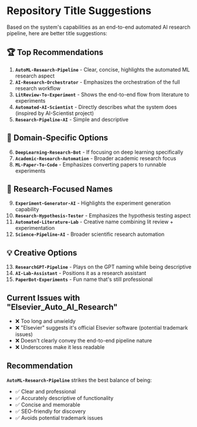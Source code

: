 # Repository Title Suggestions

Based on the system's capabilities as an end-to-end automated AI research pipeline, here are better title suggestions:

## 🏆 Top Recommendations

1. **`AutoML-Research-Pipeline`** - Clear, concise, highlights the automated ML research aspect
2. **`AI-Research-Orchestrator`** - Emphasizes the orchestration of the full research workflow  
3. **`LitReview-To-Experiment`** - Shows the end-to-end flow from literature to experiments
4. **`Automated-AI-Scientist`** - Directly describes what the system does (inspired by AI-Scientist project)
5. **`Research-Pipeline-AI`** - Simple and descriptive

## 🎯 Domain-Specific Options

6. **`DeepLearning-Research-Bot`** - If focusing on deep learning specifically
7. **`Academic-Research-Automation`** - Broader academic research focus
8. **`ML-Paper-To-Code`** - Emphasizes converting papers to runnable experiments

## 🔬 Research-Focused Names

9. **`Experiment-Generator-AI`** - Highlights the experiment generation capability
10. **`Research-Hypothesis-Tester`** - Emphasizes the hypothesis testing aspect
11. **`Automated-Literature-Lab`** - Creative name combining lit review + experimentation
12. **`Science-Pipeline-AI`** - Broader scientific research automation

## 💡 Creative Options

13. **`ResearchGPT-Pipeline`** - Plays on the GPT naming while being descriptive
14. **`AI-Lab-Assistant`** - Positions it as a research assistant
15. **`PaperBot-Experiments`** - Fun name that's still professional

## Current Issues with "Elsevier_Auto_AI_Research"

- ❌ Too long and unwieldy
- ❌ "Elsevier" suggests it's official Elsevier software (potential trademark issues)
- ❌ Doesn't clearly convey the end-to-end pipeline nature
- ❌ Underscores make it less readable

## Recommendation

**`AutoML-Research-Pipeline`** strikes the best balance of being:
- ✅ Clear and professional
- ✅ Accurately descriptive of functionality  
- ✅ Concise and memorable
- ✅ SEO-friendly for discovery
- ✅ Avoids potential trademark issues